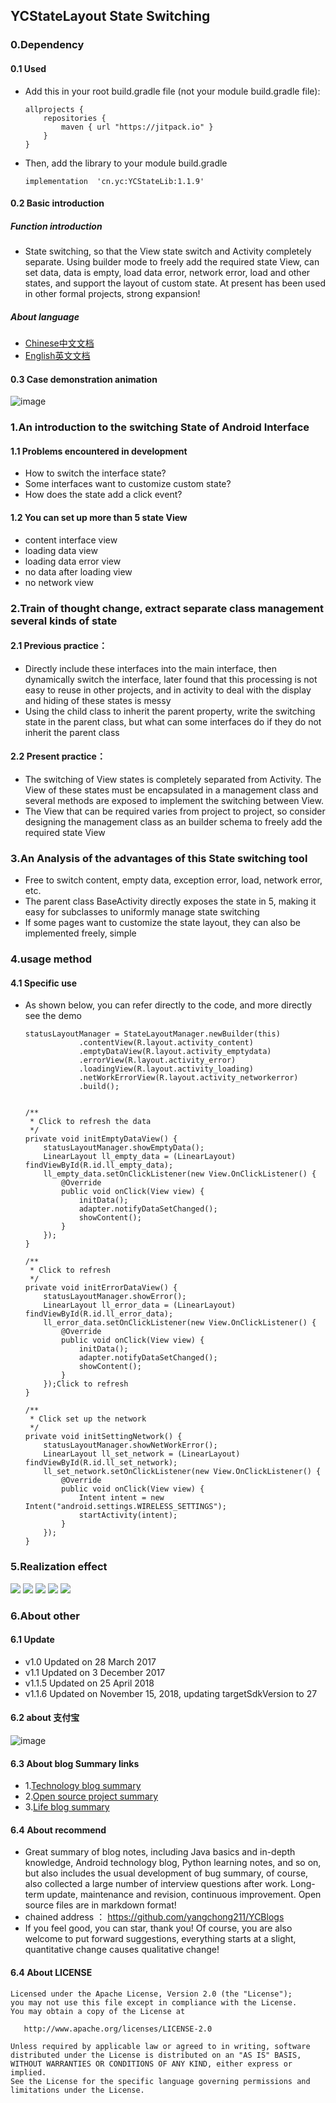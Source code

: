 ## YCStateLayout State Switching


### 0.Dependency
#### 0.1 Used
- Add this in your root build.gradle file (not your module build.gradle file):
    ```
    allprojects {
        repositories {
            maven { url "https://jitpack.io" }
        }
    }
    ```
- Then, add the library to your module build.gradle
    ```
    implementation  'cn.yc:YCStateLib:1.1.9'
    ```


#### 0.2 Basic introduction
##### Function introduction
- State switching, so that the View state switch and Activity completely separate. Using builder mode to freely add the required state View, can set data, data is empty, load data error, network error, load and other states, and support the layout of custom state. At present has been used in other formal projects, strong expansion!


##### About language
- [Chinese中文文档](https://github.com/yangchong211/YCStateLayout/blob/master/README_CH.md)
- [English英文文档](https://github.com/yangchong211/YCStateLayout/blob/master/README.md)



#### 0.3 Case demonstration animation
![image](https://github.com/yangchong211/YCStateLayout/blob/master/image/status.gif)


### 1.An introduction to the switching State of Android Interface
#### 1.1 Problems encountered in development
- How to switch the interface state? 
- Some interfaces want to customize custom state?
- How does the state add a click event?


#### 1.2 You can set up more than 5 state View
- content interface view
- loading data view
- loading data error view
- no data after loading view
- no network view


### 2.Train of thought change, extract separate class management several kinds of state
#### 2.1 Previous practice：
- Directly include these interfaces into the main interface, then dynamically switch the interface, later found that this processing is not easy to reuse in other projects, and in activity to deal with the display and hiding of these states is messy
- Using the child class to inherit the parent property, write the switching state in the parent class, but what can some interfaces do if they do not inherit the parent class


#### 2.2 Present practice：
- The switching of View states is completely separated from Activity. The View of these states must be encapsulated in a management class and several methods are exposed to implement the switching between View.
- The View that can be required varies from project to project, so consider designing the management class as an builder schema to freely add the required state View


### 3.An Analysis of the advantages of this State switching tool
* Free to switch content, empty data, exception error, load, network error, etc.
* The parent class BaseActivity directly exposes the state in 5, making it easy for subclasses to uniformly manage state switching
* If some pages want to customize the state layout, they can also be implemented freely, simple



### 4.usage method
#### 4.1 Specific use
- As shown below, you can refer directly to the code, and more directly see the demo
    ```
    statusLayoutManager = StateLayoutManager.newBuilder(this)
                .contentView(R.layout.activity_content)
                .emptyDataView(R.layout.activity_emptydata)
                .errorView(R.layout.activity_error)
                .loadingView(R.layout.activity_loading)
                .netWorkErrorView(R.layout.activity_networkerror)
                .build();
    
    
    /**
     * Click to refresh the data
     */
    private void initEmptyDataView() {
        statusLayoutManager.showEmptyData();
        LinearLayout ll_empty_data = (LinearLayout) findViewById(R.id.ll_empty_data);
        ll_empty_data.setOnClickListener(new View.OnClickListener() {
            @Override
            public void onClick(View view) {
                initData();
                adapter.notifyDataSetChanged();
                showContent();
            }
        });
    }
    
    /**
     * Click to refresh
     */
    private void initErrorDataView() {
        statusLayoutManager.showError();
        LinearLayout ll_error_data = (LinearLayout) findViewById(R.id.ll_error_data);
        ll_error_data.setOnClickListener(new View.OnClickListener() {
            @Override
            public void onClick(View view) {
                initData();
                adapter.notifyDataSetChanged();
                showContent();
            }
        });Click to refresh
    }
    
    /**
     * Click set up the network
     */
    private void initSettingNetwork() {
        statusLayoutManager.showNetWorkError();
        LinearLayout ll_set_network = (LinearLayout) findViewById(R.id.ll_set_network);
        ll_set_network.setOnClickListener(new View.OnClickListener() {
            @Override
            public void onClick(View view) {
                Intent intent = new Intent("android.settings.WIRELESS_SETTINGS");
                startActivity(intent);
            }
        });
    }
    ```



### 5.Realization effect
![](https://github.com/yangchong211/YCStateLayout/blob/master/image/125771775308836257.png)
![](https://github.com/yangchong211/YCStateLayout/blob/master/image/407442243542773132.jpg)
![](https://github.com/yangchong211/YCStateLayout/blob/master/image/54463227589674008.png)
![](https://github.com/yangchong211/YCStateLayout/blob/master/image/739964693513198374.jpg)
![](https://github.com/yangchong211/YCStateLayout/blob/master/image/75707536091894445.jpg)


###  6.About other
#### 6.1 Update
- v1.0 Updated on 28 March 2017
- v1.1 Updated on 3 December 2017
- v1.1.5 Updated on 25 April 2018
- v1.1.6 Updated on November 15, 2018, updating targetSdkVersion to 27


#### 6.2 about 支付宝
![image](https://upload-images.jianshu.io/upload_images/4432347-7100c8e5a455c3ee.jpg?imageMogr2/auto-orient/strip%7CimageView2/2/w/1240)


#### 6.3 About blog Summary links
- 1.[Technology blog summary](https://www.jianshu.com/p/614cb839182c)
- 2.[Open source project summary](https://blog.csdn.net/m0_37700275/article/details/80863574)
- 3.[Life blog summary](https://blog.csdn.net/m0_37700275/article/details/79832978)


#### 6.4 About recommend
- Great summary of blog notes, including Java basics and in-depth knowledge, Android technology blog, Python learning notes, and so on, but also includes the usual development of bug summary, of course, also collected a large number of interview questions after work. Long-term update, maintenance and revision, continuous improvement. Open source files are in markdown format!
- chained address ： https://github.com/yangchong211/YCBlogs
- If you feel good, you can star, thank you! Of course, you are also welcome to put forward suggestions, everything starts at a slight, quantitative change causes qualitative change!


#### 6.4 About LICENSE
```
Licensed under the Apache License, Version 2.0 (the "License");
you may not use this file except in compliance with the License.
You may obtain a copy of the License at

   http://www.apache.org/licenses/LICENSE-2.0

Unless required by applicable law or agreed to in writing, software
distributed under the License is distributed on an "AS IS" BASIS,
WITHOUT WARRANTIES OR CONDITIONS OF ANY KIND, either express or implied.
See the License for the specific language governing permissions and
limitations under the License.
```



